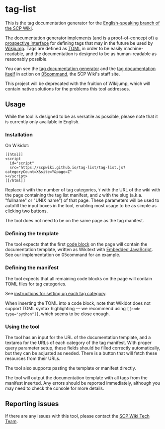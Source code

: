 # tag-list

This is the tag documentation generator for the [English-speaking branch of the
SCP Wiki](https://scpwiki.com/).

The documentation generator implements (and is a proof-of-concept of) a
[prospective interface](src/tags/README.md) for defining tags that may in the
future be used by [Wikijump](https://github.com/scpwiki/wikijump/). Tags are
defined as [TOML](https://toml.io/) in order to be easily machine-readable, and
the documentation is designed to be as human-readable as reasonably possible.

You can see the [tag documentation
generator](https://05command.wikidot.com/tag-list-manifest) and the [tag
documentation itself](https://05command.wikidot.com/tech-hub-tag-list) in action
on [05command](https://05command.wikidot.com/), the SCP Wiki's staff site.

This project will be deprecated with the fruition of Wikijump, which will
contain native solutions for the problems this tool addresses.

## Usage

While the tool is designed to be as versatile as possible, please note that it
is currently only available in English.

### Installation

On Wikidot:

```
[[html]]
<script
  id="script"
  src="https://scpwiki.github.io/tag-list/tag-list.js?categoryCount=X&site=Y&page=Z"
></script>
[[/html]]
```

Replace `X` with the number of tag categories, `Y` with the URL of the wiki
with the page containing the tag list manifest, and `Z` with the slug (a.k.a.
"fullname" or "UNIX name") of that page. These parameters will be used to
autofill the input boxes in the tool, enabling most usage to be as simple as
clicking two buttons.

The tool does not need to be on the same page as the tag manifest.

### Defining the template

The tool expects that the first [code
block](https://www.wikidot.com/doc-wiki-syntax:code-blocks) on the page will
contain the documentation template, written as Wikitext with [Embedded
JavaScript](https://ejs.co/). See our implementation on 05command for an
example.

### Defining the manifest

The tool expects that all remaining code blocks on the page will contain TOML
files for tag categories.

See [instructions for setting up each tag category](src/tags/README.md).

When inserting the TOML into a code block, note that Wikidot does not support
TOML syntax highlighting &mdash; we recommend using `[[code type="python"]]`,
which seems to be close enough.

### Using the tool

The tool has an input for the URL of the documentation template, and a textarea
for the URLs of each category of the tag manifest. With proper query parameter
setup, these fields should be filled correctly automatically, but they can be
adjusted as needed. There is a button that will fetch these resources from
their URLs.

The tool also supports pasting the template or manifest
directly.

The tool will output the documentation template with all tags from the manifest
inserted. Any errors should be reported immediately, although you may need to
check the console for more details.

## Reporting issues

If there are any issues with this tool, please contact the [SCP Wiki Tech
Team](https://05command.wikidot.com/technical-staff-main).
